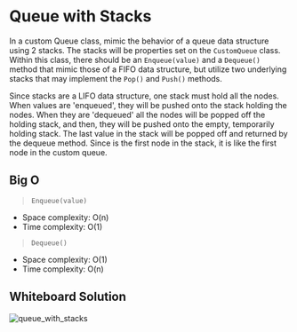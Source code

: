 # Queue with Stacks

In a custom Queue class, mimic the behavior of a queue data structure using 2 stacks. The stacks will be properties set on the `CustomQueue` class. Within this class, there should be an `Enqueue(value)` and a `Dequeue()` method that mimic those of a FIFO data structure, but utilize two underlying stacks that may implement the `Pop()` and `Push()` methods.

Since stacks are a LIFO data structure, one stack must hold all the nodes. When values are 'enqueued', they will be pushed onto the stack holding the nodes. When they are 'dequeued' all the nodes will be popped off the holding stack, and then, they will be pushed onto the empty, temporarily holding stack. The last value in the stack will be popped off and returned by the dequeue method. Since is the first node in the stack, it is like the first node in the custom queue.

## Big O

>`Enqueue(value)`

* Space complexity: O(n)
* Time complexity: O(1)

>`Dequeue()`

* Space complexity: O(1)
* Time complexity: O(n)

## Whiteboard Solution

![queue_with_stacks](https://github.com/rh24/Data-Structures-and-Algorithms/blob/queue-with-stacks/assets/QueueWithStacks.jpg)